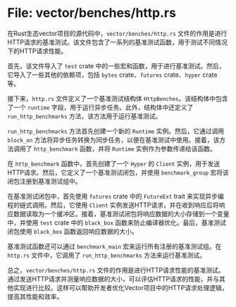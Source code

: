 # File: vector/benches/http.rs

在Rust生态vector项目的源代码中，`vector/benches/http.rs` 文件的作用是进行HTTP请求的基准测试。该文件包含了一系列的基准测试函数，用于测试不同情况下的HTTP请求性能。

首先，该文件导入了 `test` crate 中的一些宏和函数，用于进行基准测试。然后，它导入了一些其他的依赖项，包括 `bytes` crate、`futures` crate、`hyper` crate 等。

接下来，`http.rs` 文件定义了一个基准测试结构体 `HttpBenches`。该结构体中包含了一个 `runtime` 字段，用于运行异步任务。此外，结构体中还定义了 `run_http_benchmarks` 方法，该方法用于运行基准测试。

`run_http_benchmarks` 方法首先创建一个新的 `Runtime` 实例。然后，它通过调用 `block_on` 方法将异步任务转换为同步任务，以便在基准测试中使用。接着，该方法调用了 `http_benchmark` 函数，并将 `Runtime` 实例作为参数传递给该函数。

在 `http_benchmark` 函数中，首先创建了一个 `Hyper` 的 `Client` 实例，用于发送HTTP请求。然后，它定义了一个基准测试闭包，并使用 `benchmark_group` 宏将该闭包注册到基准测试组中。

在基准测试闭包中，首先使用 `futures` crate 中的 `FutureExt` trait 来实现异步编程的链式调用。然后，它使用 `Client` 实例发送HTTP请求，并在收到响应后将响应数据读取为一个缓冲区。接着，基准测试闭包将响应数据的大小存储到一个变量中，并使用 `test` crate 中的 `black_box` 函数来防止编译器优化。最后，基准测试闭包使用 `black_box` 函数返回响应数据的大小。

基准测试函数还可以通过 `benchmark_main` 宏来运行所有注册的基准测试组。在 `http.rs` 文件中，它调用了 `run_http_benchmarks` 方法来运行基准测试。

总之，`vector/benches/http.rs` 文件的作用是进行HTTP请求性能的基准测试。通过发送HTTP请求并测量响应数据的大小，可以评估HTTP请求的性能，并与其他实现进行比较。这样可以帮助开发者优化Vector项目中的HTTP请求处理逻辑，提高其性能和效率。

